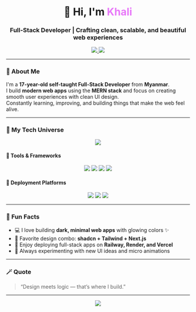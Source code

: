 <!-- Header -->
<h1 align="center">🌌 Hi, I'm <span style="color:#e879f9;">Khali</span></h1>
<h3 align="center">Full-Stack Developer | Crafting clean, scalable, and beautiful web experiences</h3>

<p align="center">
  <a href="https://khali-portfolio.vercel.app/" target="_blank">
    <img src="https://img.shields.io/badge/🌐%20Visit%20My%20Portfolio-000000?style=for-the-badge&logo=vercel&logoColor=white&labelColor=111&color=8b5cf6" />
  </a>
  <a href="mailto:phyoheinway@gmail.com">
    <img src="https://img.shields.io/badge/📧%20Email-Me-111?style=for-the-badge&logo=gmail&logoColor=white&color=ec4899" />
  </a>
</p>

---

### 🧠 About Me
I'm a **17-year-old self-taught Full-Stack Developer** from **Myanmar**.  
I build **modern web apps** using the **MERN stack** and focus on creating smooth user experiences with clean UI design.  
Constantly learning, improving, and building things that make the web feel alive.  

---

### 🎨 My Tech Universe
<p align="center">
  <img src="https://skillicons.dev/icons?i=html,css,js,ts,react,nextjs,nodejs,express,prisma,mongodb,postgres,git,vscode&theme=dark" />
</p>

#### 🧰 Tools & Frameworks
<p align="center">
  <img src="https://img.shields.io/badge/-TailwindCSS-38B2AC?style=for-the-badge&logo=tailwindcss&logoColor=white" />
  <img src="https://img.shields.io/badge/-Shadcn%2FUI-18181B?style=for-the-badge&logo=react&logoColor=white" />
  <img src="https://img.shields.io/badge/-DaisyUI-9333EA?style=for-the-badge&logo=tailwindcss&logoColor=white" />
  <img src="https://img.shields.io/badge/-Next.js-000000?style=for-the-badge&logo=next.js&logoColor=white" />
</p>

#### 🚀 Deployment Platforms
<p align="center">
  <img src="https://img.shields.io/badge/-Vercel-000000?style=for-the-badge&logo=vercel&logoColor=white" />
  <img src="https://img.shields.io/badge/-Railway-0B0D0E?style=for-the-badge&logo=railway&logoColor=white" />
  <img src="https://img.shields.io/badge/-Render-46E3B7?style=for-the-badge&logo=render&logoColor=000000" />
</p>

---

### 💬 Fun Facts
- 💻 I love building **dark, minimal web apps** with glowing colors ✨  
- 🌈 Favorite design combo: **shadcn + Tailwind + Next.js**  
- 🚀 Enjoy deploying full-stack apps on **Railway, Render, and Vercel**  
- 🧩 Always experimenting with new UI ideas and micro animations  

---

### 🪄 Quote
> “Design meets logic — that’s where I build.”

---

<p align="center">
  <a href="https://khali-portfolio.vercel.app/" target="_blank">
    <img src="https://img.shields.io/badge/Visit%20My%20Portfolio-Gradient?logo=vercel&logoColor=white&colorA=8b5cf6&colorB=ec4899&style=for-the-badge" />
  </a>
</p>
